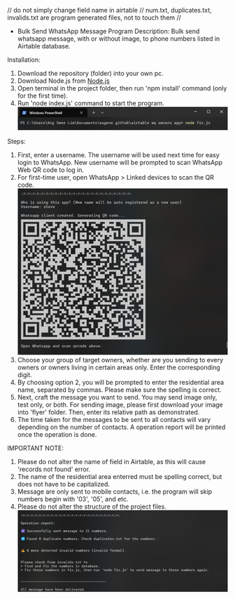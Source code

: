 //  do not simply change field name in airtable
// num.txt, duplicates.txt, invalids.txt are program generated files, not to touch them
//

* Bulk Send WhatsApp Message Program
Description: Bulk send whatsapp message, with or without image, to phone numbers listed in Airtable database.

Installation:
1. Download the repository (folder) into your own pc.
2. Download Node.js from [Node.js](https://nodejs.org/en/download/prebuilt-installer/current)
3. Open terminal in the project folder, then run 'npm install' command (only for the first time).
4. Run 'node index.js' command to start the program.
![Command to start the program](image.png)

Steps:
1. First, enter a username. The username will be used next time for easy login to WhatsApp. New username will be prompted to scan WhatsApp Web QR code to log in.
2. For first-time user, open WhatsApp > Linked devices to scan the QR code.
![scan qr code](image-1.png)
3. Choose your group of target owners, whether are you sending to every owners or owners living in certain areas only. Enter the corresponding digit.
4. By choosing option 2, you will be prompted to enter the residential area name, separated by commas. Please make sure the spelling is correct.
5. Next, craft the message you want to send. You may send image only, test only, or both. For sending image, please first download your image into 'flyer' folder. Then, enter its relative path as demonstrated.
6. The time taken for the messages to be sent to all contacts will vary depending on the number of contacts. A operation report will be printed once the operation is done.

IMPORTANT NOTE:
1. Please do not alter the name of field in Airtable, as this will cause 'records not found' error.
2. The name of the residential area enterred must be spelling correct, but does not have to be capitalized.
3. Message are only sent to mobile contacts, i.e. the program will skip numbers begin with '03', '05', and etc.
4. Please do not alter the structure of the project files.
![operation report prints](image-3.png)

